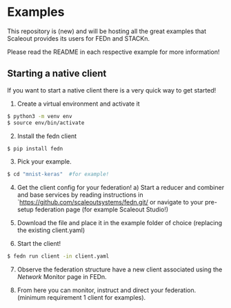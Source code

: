 # Examples

This repository is (new) and will be hosting all the great examples that Scaleout provides its users for FEDn and STACKn.

Please read the README in each respective example for more information!


## Starting a native client
If you want to start a native client there is a very quick way to get started!

1. Create a virtual environment and activate it
```bash
$ python3 -m venv env
$ source env/bin/activate
```


2. Install the fedn client
```bash
$ pip install fedn
```

3. Pick your example.
```bash
$ cd "mnist-keras"  #for example!
```

4. Get the client config for your federation!
a) Start a reducer and combiner and base services by reading instructions in `https://github.com/scaleoutsystems/fedn.git/ or navigate to your pre-setup federation page (for example Scaleout Studio!)

5. Download the file and place it in the example folder of choice (replacing the existing client.yaml)

6. Start the client!
```bash
$ fedn run client -in client.yaml
```
7. Observe the federation structure have a new client associated using the _Network_ Monitor page in FEDn.

8. From here you can monitor, instruct and direct your federation.
(minimum requirement 1 client for examples).




